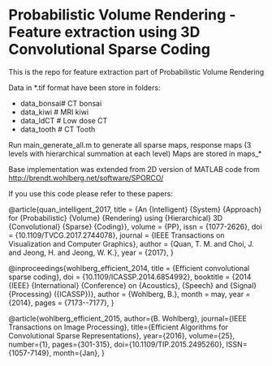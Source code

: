 # Probabilistic Volume Rendering - Feature extraction using 3D Convolutional Sparse Coding
This is the repo for feature extraction part of Probabilistic Volume Rendering

Data in *.tif format have been store in folders:
- data_bonsai# CT bonsai	
- data_kiwi	 # MRI kiwi
- data_ldCT	 # Low dose CT
- data_tooth # CT Tooth	

Run main_generate_all.m to generate all sparse maps, response maps (3 levels with hierarchical summation at each level)
Maps are stored in maps_* 

Base implementation was extended from 2D version of MATLAB code from http://brendt.wohlberg.net/software/SPORCO/

If you use this code please refer to these papers: 


@article{quan_intelligent_2017,
	title = {An {Intelligent} {System} {Approach} for {Probabilistic} {Volume} {Rendering} using {Hierarchical} 3D {Convolutional} {Sparse} {Coding}},
	volume = {PP},
	issn = {1077-2626},
	doi = {10.1109/TVCG.2017.2744078},
	journal = {IEEE Transactions on Visualization and Computer Graphics},
	author = {Quan, T. M. and Choi, J. and Jeong, H. and Jeong, W. K.},
	year = {2017},
}

@inproceedings{wohlberg_efficient_2014,
	title = {Efficient convolutional sparse coding},
	doi = {10.1109/ICASSP.2014.6854992},
	booktitle = {2014 {IEEE} {International} {Conference} on {Acoustics}, {Speech} and {Signal} {Processing} ({ICASSP})},
	author = {Wohlberg, B.},
	month = may,
	year = {2014},
	pages = {7173--7177},
}

@article{wohlberg_efficient_2015, 
	author={B. Wohlberg}, 
	journal={IEEE Transactions on Image Processing}, 
	title={Efficient Algorithms for Convolutional Sparse Representations}, 
	year={2016}, 
	volume={25}, 
	number={1}, 
	pages={301-315}, 
	doi={10.1109/TIP.2015.2495260}, 
	ISSN={1057-7149}, 
	month={Jan},
}
